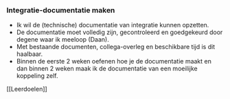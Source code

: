 
### **Integratie-documentatie maken**

- Ik wil de (technische) documentatie van integratie kunnen opzetten.
- De documentatie moet volledig zijn, gecontroleerd en goedgekeurd door degene waar ik meeloop (Daan).  
- Met bestaande documenten, collega-overleg en beschikbare tijd is dit haalbaar.  
- Binnen de eerste 2 weken oefenen hoe je de documentatie maakt en dan binnen 2 weken maak ik de documentatie van een moeilijke koppeling zelf.


[[Leerdoelen]]